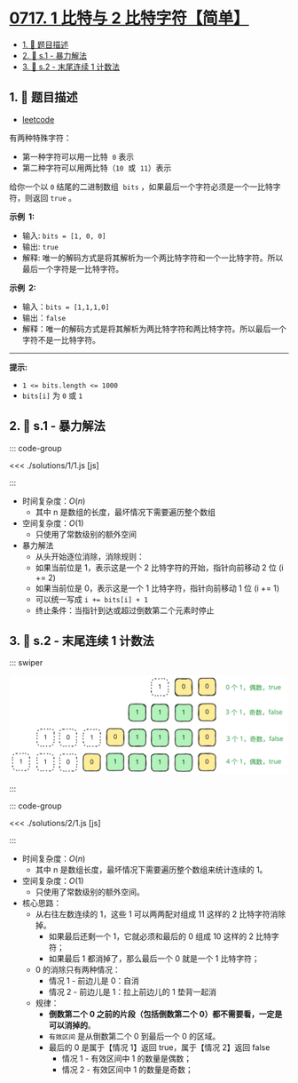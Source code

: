 # [0717. 1 比特与 2 比特字符【简单】](https://github.com/tnotesjs/TNotes.leetcode/tree/main/notes/0717.%201%20%E6%AF%94%E7%89%B9%E4%B8%8E%202%20%E6%AF%94%E7%89%B9%E5%AD%97%E7%AC%A6%E3%80%90%E7%AE%80%E5%8D%95%E3%80%91)

<!-- region:toc -->

- [1. 📝 题目描述](#1--题目描述)
- [2. 🎯 s.1 - 暴力解法](#2--s1---暴力解法)
- [3. 🎯 s.2 - 末尾连续 1 计数法](#3--s2---末尾连续-1-计数法)

<!-- endregion:toc -->

## 1. 📝 题目描述

- [leetcode](https://leetcode.cn/problems/1-bit-and-2-bit-characters/)

有两种特殊字符：

- 第一种字符可以用一比特  `0` 表示
- 第二种字符可以用两比特（`10`  或  `11`）表示

给你一个以 `0` 结尾的二进制数组  `bits` ，如果最后一个字符必须是一个一比特字符，则返回 `true` 。

**示例  1:**

- 输入: `bits = [1, 0, 0]`
- 输出: `true`
- 解释: 唯一的解码方式是将其解析为一个两比特字符和一个一比特字符。所以最后一个字符是一比特字符。

**示例  2:**

- 输入：`bits = [1,1,1,0]`
- 输出：`false`
- 解释：唯一的解码方式是将其解析为两比特字符和两比特字符。所以最后一个字符不是一比特字符。

---

**提示:**

- `1 <= bits.length <= 1000`
- `bits[i]` 为 `0` 或 `1`

## 2. 🎯 s.1 - 暴力解法

::: code-group

<<< ./solutions/1/1.js [js]

:::

- 时间复杂度：$O(n)$
  - 其中 n 是数组的长度，最坏情况下需要遍历整个数组
- 空间复杂度：$O(1)$
  - 只使用了常数级别的额外空间
- 暴力解法
  - 从头开始逐位消除，消除规则：
  - 如果当前位是 1，表示这是一个 2 比特字符的开始，指针向前移动 2 位 (i += 2)
  - 如果当前位是 0，表示这是一个 1 比特字符，指针向前移动 1 位 (i += 1)
  - 可以统一写成 `i += bits[i] + 1`
  - 终止条件：当指针到达或超过倒数第二个元素时停止

## 3. 🎯 s.2 - 末尾连续 1 计数法

::: swiper

![连续 1 计数法](./assets/2.svg)

:::

::: code-group

<<< ./solutions/2/1.js [js]

:::

- 时间复杂度：$O(n)$
  - 其中 n 是数组长度，最坏情况下需要遍历整个数组来统计连续的 1。
- 空间复杂度：$O(1)$
  - 只使用了常数级别的额外空间。
- 核心思路：
  - 从右往左数连续的 1，这些 1 可以两两配对组成 11 这样的 2 比特字符消除掉。
    - 如果最后还剩一个 1，它就必须和最后的 0 组成 10 这样的 2 比特字符；
    - 如果最后 1 都消掉了，那么最后一个 0 就是一个 1 比特字符；
  - 0 的消除只有两种情况：
    - 情况 1 - 前边儿是 0：自消
    - 情况 2 - 前边儿是 1：拉上前边儿的 1 垫背一起消
  - 规律：
    - **倒数第二个 0 之前的片段（包括倒数第二个 0）都不需要看，一定是可以消掉的**。
    - `有效区间` 是从倒数第二个 0 到最后一个 0 的区域。
    - 最后的 0 是属于【情况 1】返回 true，属于【情况 2】返回 false
      - 情况 1 - 有效区间中 1 的数量是偶数；
      - 情况 2 - 有效区间中 1 的数量是奇数；
